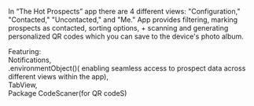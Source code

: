 In “The Hot Prospects” app there are 4 different views: "Configuration," "Contacted," "Uncontacted," and "Me." 
App provides filtering, marking prospects as contacted, sorting options, + scanning and generating personalized QR codes which you can save to the device's photo album.

Featuring:  
Notifications,  
.environmentObject()( enabling seamless access to prospect data across different views within the app),  
TabView,  
Package CodeScaner(for QR codeS)


